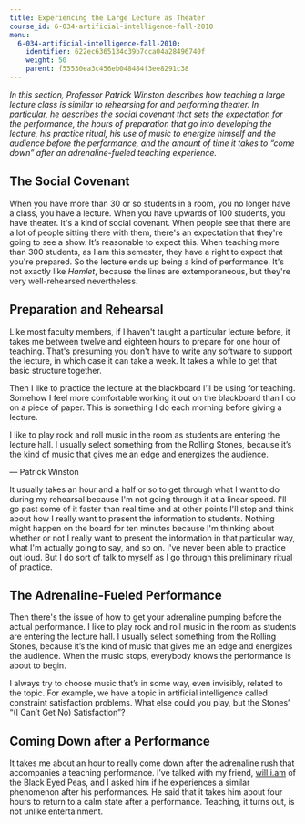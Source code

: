 ```yaml
---
title: Experiencing the Large Lecture as Theater
course_id: 6-034-artificial-intelligence-fall-2010
menu:
  6-034-artificial-intelligence-fall-2010:
    identifier: 622ec6365134c39b7cca04a28496740f
    weight: 50
    parent: f55530ea3c456eb048484f3ee8291c38
---
```

_In this section, Professor Patrick Winston describes how teaching a large lecture class is similar to rehearsing for and performing theater. In particular, he describes the social covenant that sets the expectation for the performance, the hours of preparation that go into developing the lecture, his practice ritual, his use of music to energize himself and the audience before the performance, and the amount of time it takes to “come down” after an adrenaline-fueled teaching experience._

The Social Covenant
-------------------

When you have more than 30 or so students in a room, you no longer have a class, you have a lecture. When you have upwards of 100 students, you have theater. It's a kind of social covenant. When people see that there are a lot of people sitting there with them, there's an expectation that they're going to see a show. It’s reasonable to expect this. When teaching more than 300 students, as I am this semester, they have a right to expect that you're prepared. So the lecture ends up being a kind of performance. It's not exactly like _Hamlet_, because the lines are extemporaneous, but they're very well-rehearsed nevertheless.

Preparation and Rehearsal
-------------------------

Like most faculty members, if I haven't taught a particular lecture before, it takes me between twelve and eighteen hours to prepare for one hour of teaching. That's presuming you don't have to write any software to support the lecture, in which case it can take a week. It takes a while to get that basic structure together.

Then I like to practice the lecture at the blackboard I’ll be using for teaching. Somehow I feel more comfortable working it out on the blackboard than I do on a piece of paper. This is something I do each morning before giving a lecture.

I like to play rock and roll music in the room as students are entering the lecture hall. I usually select something from the Rolling Stones, because it’s the kind of music that gives me an edge and energizes the audience.

— Patrick Winston

It usually takes an hour and a half or so to get through what I want to do during my rehearsal because I'm not going through it at a linear speed. I'll go past some of it faster than real time and at other points I'll stop and think about how I really want to present the information to students. Nothing might happen on the board for ten minutes because I'm thinking about whether or not I really want to present the information in that particular way, what I'm actually going to say, and so on. I've never been able to practice out loud. But I do sort of talk to myself as I go through this preliminary ritual of practice.

The Adrenaline-Fueled Performance
---------------------------------

Then there's the issue of how to get your adrenaline pumping before the actual performance. I like to play rock and roll music in the room as students are entering the lecture hall. I usually select something from the Rolling Stones, because it’s the kind of music that gives me an edge and energizes the audience. When the music stops, everybody knows the performance is about to begin.

I always try to choose music that’s in some way, even invisibly, related to the topic. For example, we have a topic in artificial intelligence called constraint satisfaction problems. What else could you play, but the Stones’ “(I Can’t Get No) Satisfaction”?

Coming Down after a Performance
-------------------------------

It takes me about an hour to really come down after the adrenaline rush that accompanies a teaching performance. I’ve talked with my friend, [will.i.am](http://will.i.am/about) of the Black Eyed Peas, and I asked him if he experiences a similar phenomenon after his performances. He said that it takes him about four hours to return to a calm state after a performance. Teaching, it turns out, is not unlike entertainment.